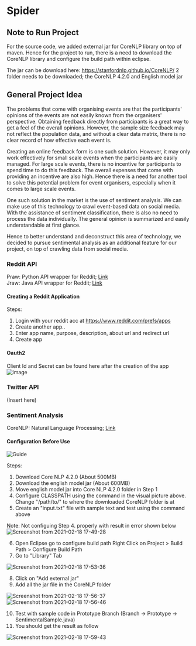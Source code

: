 # Spider

## Note to Run Project 
For the source code, we added external jar for CoreNLP library on top of maven. Hence 
for the project to run, there is a need to download the CoreNLP library and configure 
the build path within eclipse. 

The jar can be download here: https://stanfordnlp.github.io/CoreNLP/
2 folder needs to be downloaded; the CoreNLP 4.2.0 and English model jar 

## General Project Idea 
The problems that come with organising events are that the participants' opinions of the events are not easily known from the organisers' perspective. Obtaining feedback directly from participants is a great way to get a feel of the overall opinions. However, the sample size feedback may not reflect the population data, and without a clear data matrix, there is no clear record of how effective each event is.

Creating an online feedback form is one such solution. However, it may only work effectively for small scale events when the participants are easily managed. For large scale events, there is no incentive for participants to spend time to do this feedback. The overall expenses that come with providing an incentive are also high. Hence there is a need for another tool to solve this potential problem for event organisers, especially when it comes to large scale events.

One such solution in the market is the use of sentiment analysis. We can make use of this technology to crawl event-based data on social media. With the assistance of sentiment classification, there is also no need to process the data individually. The general opinion is summarized and easily understandable at first glance.

Hence to better understand and deconstruct this area of technology, we decided to pursue sentimental analysis as an additional feature for our project, on top of crawling data from social media.


### Reddit API 
Praw: Python API wrapper for Reddit; [Link](https://praw.readthedocs.io/en/latest/)<br />
Jraw: Java API wrapper for Reddit; [Link](https://javadoc.jitpack.io/com/github/mattbdean/JRAW/v1.1.0/javadoc/index.html)<br />
#### Creating a Reddit Application
Steps:
1. Login with your reddit acc at https://www.reddit.com/prefs/apps
2. Create another app..
3. Enter app name, purpose, description, about url and redirect url
4. Create app
#### Oauth2
Client Id and Secret can be found here after the creation of the app<br />
![image](https://user-images.githubusercontent.com/74295056/109486194-81cc7580-7abd-11eb-9966-bb99717531d2.png)

### Twitter API
(Insert here)

### Sentiment Analysis 
CoreNLP: Natural Language Processing; [Link](https://stanfordnlp.github.io/CoreNLP/index.html)

#### Configuration Before Use 

![Guide](https://user-images.githubusercontent.com/23652958/108338841-aac54e80-7211-11eb-8f5b-9890141cbc34.png)

Steps: 
1. Download Core NLP 4.2.0 (About 500MB)
2. Download the english model jar (About 600MB)
3. Move english model jar into Core NLP 4.2.0 folder in Step 1
4. Configure CLASSPATH using the command in the visual picture above. 
  Change "/path/to/" to where the downloaded CoreNLP folder is at
5. Create an "input.txt" file with sample text and test using the command above 

Note: Not configuing Step 4. properly with result in error shown below 
![Screenshot from 2021-02-18 17-49-28](https://user-images.githubusercontent.com/23652958/108338941-c7fa1d00-7211-11eb-8aa3-7ed26f7128fb.png)


6. Open Eclipse go to configure build path 
   Right Click on Project > Build Path > Configure Build Path 
7. Go to "Library" Tab 

![Screenshot from 2021-02-18 17-53-36](https://user-images.githubusercontent.com/23652958/108339414-5a9abc00-7212-11eb-918a-29b8e045dfac.png)

8. Click on "Add external jar"
9. Add all the jar file in the CoreNLP folder 

![Screenshot from 2021-02-18 17-56-37](https://user-images.githubusercontent.com/23652958/108339699-b6654500-7212-11eb-893e-577b3ff2beb2.png)
![Screenshot from 2021-02-18 17-56-46](https://user-images.githubusercontent.com/23652958/108339733-c11fda00-7212-11eb-8406-6322d67ded62.png)

10. Test with sample code in Prototype Branch (Branch -> Prototype -> SentimentalSample.java)
11. You should get the result as follow

![Screenshot from 2021-02-18 17-59-43](https://user-images.githubusercontent.com/23652958/108340035-1cea6300-7213-11eb-96e3-33e708262ce1.png)

